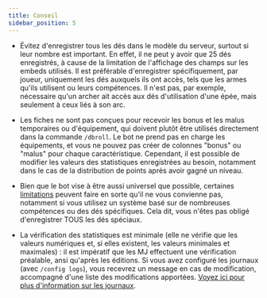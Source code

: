 ```yaml
---
title: Conseil
sidebar_position: 5
---
```


- Évitez d'enregistrer tous les dés dans le modèle du serveur, surtout si leur nombre est important. En effet, il ne peut y avoir que 25 dés enregistrés, à cause de la limitation de l'affichage des champs sur les embeds utilisés. Il est préférable d'enregistrer spécifiquement, par joueur, uniquement les dés auxquels ils ont accès, tels que les armes qu'ils utilisent ou leurs compétences. Il n'est pas, par exemple, nécessaire qu'un archer ait accès aux dés d'utilisation d'une épée, mais seulement à ceux liés à son arc.

- Les fiches ne sont pas conçues pour recevoir les bonus et les malus temporaires ou d'équipement, qui doivent plutôt être utilisés directement dans la commande `/dbroll`. Le bot ne prend pas en charge les équipements, et vous ne pouvez pas créer de colonnes "bonus" ou "malus" pour chaque caractéristique. Cependant, il est possible de modifier les valeurs des statistiques enregistrées au besoin, notamment dans le cas de la distribution de points après avoir gagné un niveau.

- Bien que le bot vise à être aussi universel que possible, certaines [limitations](./register/limitation) peuvent faire en sorte qu'il ne vous convienne pas, notamment si vous utilisez un système basé sur de nombreuses compétences ou des dés spécifiques. Cela dit, vous n'êtes pas obligé d'enregistrer TOUS les dés spéciaux.

- La vérification des statistiques est minimale (elle ne vérifie que les valeurs numériques et, si elles existent, les valeurs minimales et maximales) : il est impératif que les MJ effectuent une vérification préalable, ansi qu'après les éditions. Si vous avez configuré les journaux (avec `/config logs`), vous recevrez un message en cas de modification, accompagné d'une liste des modifications apportées. [Voyez ici pour plus d'information sur les journaux](./config/index.md#administration-logs).

